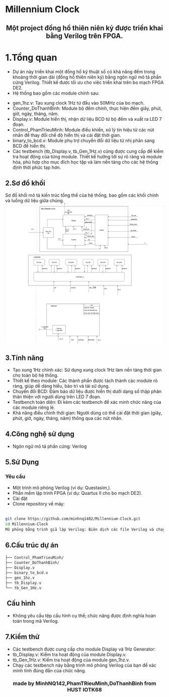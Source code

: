 #  Millennium Clock
<div align="center">

## Một project đồng hồ thiên niên kỷ được triển khai bằng Verilog trên FPGA.

</div>

# 1.Tổng quan
-   Dự án này triển khai một đồng hồ kỹ thuật số có khả năng đếm trong khoảng thời gian dài (đồng hồ thiên niên kỷ) bằng ngôn ngữ mô tả phần cứng Verilog. Thiết kế được tối ưu cho việc triển khai trên bo mạch FPGA DE2.
-   Hệ thống bao gồm các module chính sau:
*  gen_1hz.v: Tạo xung clock 1Hz từ đầu vào 50MHz của bo mạch.
*  Counter_DoThanhBinh: Module bộ đếm chính, thực hiện đếm giây, phút, giờ, ngày, tháng, năm.
*  Display.v: Module hiển thị, nhận dữ liệu BCD từ bộ đếm và xuất ra LED 7 đoạn.
*  Control_PhamTrieuMinh: Module điều khiển, xử lý tín hiệu từ các nút nhấn để thay đổi chế độ hiển thị và cài đặt thời gian.
*  binary_to_bcd.v: Module phụ trợ chuyển đổi dữ liệu từ nhị phân sang BCD để hiển thị.
*  Các testbench (tb_Display.v, tb_Gen_1Hz.v) cũng được cung cấp để kiểm tra hoạt động của từng module. Thiết kế hướng tới sự rõ ràng và module hóa, phù hợp cho mục đích học tập và làm nền tảng cho các hệ thống định thời phức tạp hơn.
## 2.Sơ đồ khối
Sơ đồ khối mô tả kiến trúc tổng thể của hệ thống, bao gồm các khối chính và luồng dữ liệu giữa chúng.
![Diagram](./diagram.png)
## 3.Tính năng
-   Tạo xung 1Hz chính xác: Sử dụng xung clock 1Hz làm nền tảng thời gian cho toàn bộ hệ thống.
-   Thiết kế theo module: Các thành phần được tách thành các module rõ ràng, giúp dễ dàng hiểu, bảo trì và tái sử dụng.
-   Chuyển đổi BCD: Đảm bảo dữ liệu được hiển thị dưới dạng số thập phân thân thiện với người dùng trên LED 7 đoạn.
-   Testbench toàn diện: Đi kèm các testbench để xác minh chức năng của các module riêng lẻ.
-   Khả năng điều chỉnh thời gian: Người dùng có thể cài đặt thời gian (giây, phút, giờ, ngày, tháng, năm) thông qua các nút nhấn.
## 4.Công nghệ sử dụng
-   Ngôn ngữ mô tả phần cứng: Verilog
## 5.Sử Dụng
### Yêu cầu
-   Một trình mô phỏng Verilog (ví dụ: Questasim,).
-   Phần mềm lập trình FPGA (ví dụ: Quartus II cho bo mạch DE2).
-   Cài đặt
-   Clone repository về máy:

```Bash

git clone https://github.com/minhnq1402/Millennium-Clock.git
cd Millennium-Clock
Mô phỏng bằng trình giả lập Verilog: Biên dịch các file Verilog và chạy các testbench. Tham khảo tài liệu của trình mô phỏng bạn chọn để biết hướng dẫn cụ thể.
```
## 6.Cấu trúc dự án
```Millennium-Clock/
├── Control_PhamTrieuMinh/
├── Counter_DoThanhBinh/
├── Display.v
├── binary_to_bcd.v
├── gen_1hz.v
├── tb_Display.v
└── tb_Gen_1Hz.v
```
## ️ Cấu hình
-   Không yêu cầu tệp cấu hình cụ thể; chức năng được định nghĩa hoàn toàn trong mã Verilog.
## 7.Kiểm thử
-   Các testbench được cung cấp cho module Display và 1Hz Generator:
-   tb_Display.v: Kiểm tra hoạt động của module Display.v.
-   tb_Gen_1Hz.v: Kiểm tra hoạt động của module gen_1hz.v.
-   Chạy các testbench này bằng trình mô phỏng Verilog của bạn để xác minh tính đúng đắn của chức năng.
<div align="center">

### made by MinhNQ142,PhamTRieuMinh,DoThanhBinh from HUST IOTK68

</div>